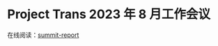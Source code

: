 # Project Trans 2023 年 8 月工作会议

在线阅读：[summit-report](https://project-trans.github.io/summit/2023-08/summit-report.html)

